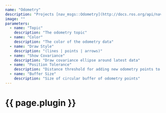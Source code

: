```yaml
---
name: "Odometry"
description: "Projects [nav_msgs::Odometry](http://docs.ros.org/api/nav_msgs/html/msg/Odometry.html) message data into the scene."
image: ""
parameters:
  - name: "Topic"
    description: "The odometry topic"
  - name: "Color"
    description: "The color of the odometry data"
  - name: "Draw Style"
    description: "(lines | points | arrows)"
  - name: "Show Covariance"
    description: "Draw covariance ellipse around latest data"
  - name: "Position Tolerance"
    description: "Distance threshold for adding new odometry points to visualization"
  - name: "Buffer Size"
    description: "Size of circular buffer of odometry points"
---
```


# {{ page.plugin }}
